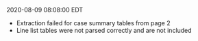 2020-08-09 08:08:00 EDT


- Extraction failed for case summary tables from page 2
- Line list tables were not parsed correctly and are not included
